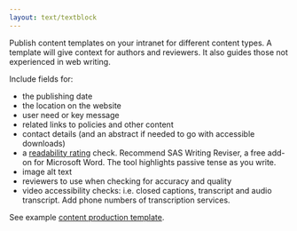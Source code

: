 ```yaml
---
layout: text/textblock
---
```


Publish content templates on your intranet for different content types. A template will give context for authors and reviewers. It also guides those not experienced in web writing.

Include fields for:
- the publishing date
- the location on the website
- user need or key message
- related links to policies and other content
- contact details (and an abstract if needed to go with accessible downloads)
- a [readability rating](https://guides.service.gov.au/content-guide/writing-style/#readability) check. Recommend SAS Writing Reviser, a free add-on for Microsoft Word. The tool highlights passive tense as you write.
- image alt text
- reviewers to use when checking for accuracy and quality
- video accessibility checks: i.e. closed captions, transcript and audio transcript. Add phone numbers of transcription services.

See example [content production template]().
